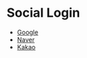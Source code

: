 # Social Login

- [Google](https://console.cloud.google.com)
- [Naver](https://developers.naver.com/main/)
- [Kakao](https://developers.kakao.com/)